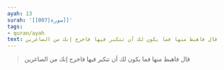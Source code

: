 ```yaml
---
ayah: 13
surah: '[[007|سورة]]'
tags:
- quran/ayah
text: قال فاهبط منها فما يكون لك أن تتكبر فيها فاخرج إنك من الصاغرين
---
```

> قال فاهبط منها فما يكون لك أن تتكبر فيها فاخرج إنك من الصاغرين
